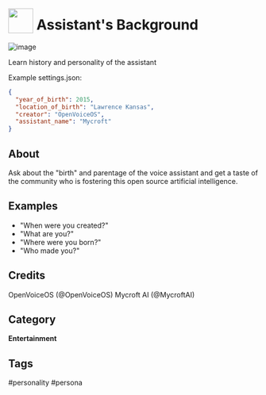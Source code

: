 # <img src='https://raw.githack.com/FortAwesome/Font-Awesome/master/svgs/solid/smile-wink.svg' card_color='#22a7f0' width='50' height='50' style='vertical-align:bottom'/> Assistant's Background
![image](https://img.shields.io/pypi/pyversions/:packageName)

Learn history and personality of the assistant

Example settings.json:

```json
{
  "year_of_birth": 2015,
  "location_of_birth": "Lawrence Kansas",
  "creator": "OpenVoiceOS",
  "assistant_name": "Mycroft"
}
```

## About
Ask about the "birth" and parentage of the voice assistant and get a taste of the community
who is fostering this open source artificial intelligence.

## Examples
* "When were you created?"
* "What are you?"
* "Where were you born?"
* "Who made you?"

## Credits
OpenVoiceOS (@OpenVoiceOS)
Mycroft AI (@MycroftAI)

## Category
**Entertainment**

## Tags
#personality
#persona
